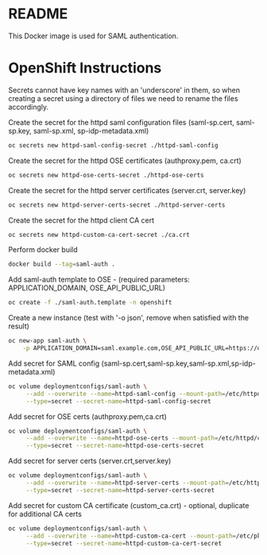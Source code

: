 # README #

This Docker image is used for SAML authentication.

# OpenShift Instructions #
Secrets cannot have key names with an 'underscore' in them, so when creating a secret using a directory of files we need to rename the files accordingly.

Create the secret for the httpd saml configuration files (saml-sp.cert, saml-sp.key, saml-sp.xml, sp-idp-metadata.xml) 
```sh
oc secrets new httpd-saml-config-secret ./httpd-saml-config
```

Create the secret for the httpd OSE certificates (authproxy.pem, ca.crt)
```sh
oc secrets new httpd-ose-certs-secret ./httpd-ose-certs
```

Create the secret for the httpd server certificates (server.crt, server.key)
```sh
oc secrets new httpd-server-certs-secret ./httpd-server-certs
```

Create the secret for the httpd client CA cert
```sh
oc secrets new httpd-custom-ca-cert-secret ./ca.crt
```


Perform docker build
```sh
docker build --tag=saml-auth .
```

Add saml-auth template to OSE - (required parameters: APPLICATION_DOMAIN, OSE_API_PUBLIC_URL)
```sh
oc create -f ./saml-auth.template -n openshift
```


Create a new instance (test with '-o json', remove when satisfied with the result)
```sh
oc new-app saml-auth \
    -p APPLICATION_DOMAIN=saml.example.com,OSE_API_PUBLIC_URL=https://ose.example.com:8443/ -o json
```


Add secret for SAML config (saml-sp.cert,saml-sp.key,saml-sp.xml,sp-idp-metadata.xml)
```sh
oc volume deploymentconfigs/saml-auth \
     --add --overwrite --name=httpd-saml-config --mount-path=/etc/httpd/conf/saml \
     --type=secret --secret-name=httpd-saml-config-secret
```

Add secret for OSE certs (authproxy.pem,ca.crt)
```sh
oc volume deploymentconfigs/saml-auth \
     --add --overwrite --name=httpd-ose-certs --mount-path=/etc/httpd/conf/ose_certs \
     --type=secret --secret-name=httpd-ose-certs-secret
```

Add secret for server certs (server.crt,server.key)
```sh
oc volume deploymentconfigs/saml-auth \
     --add --overwrite --name=httpd-server-certs --mount-path=/etc/httpd/conf/server_certs \
     --type=secret --secret-name=httpd-server-certs-secret
```

Add secret for custom CA certificate (custom_ca.crt) - optional, duplicate for additional CA certs
```sh
oc volume deploymentconfigs/saml-auth \
     --add --overwrite --name=httpd-custom-ca-cert --mount-path=/etc/pki/ca-trust/source/anchors/custom_ca.crt \
     --type=secret --secret-name=httpd-custom-ca-cert-secret
```



